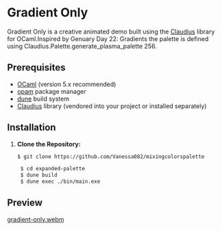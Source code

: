 # Gradient Only

Gradient Only is a creative animated demo built using the [Claudius](https://github.com/claudiusFX/Claudius) library for OCaml.Inspired by Genuary Day 22: Gradients the palette is  defined using Claudius.Palette.generate_plasma_palette 256.

## Prerequisites

- [OCaml](https://ocaml.org/) (version 5.x recommended)
- [opam](https://opam.ocaml.org/) package manager
- [dune](https://dune.build/) build system
- [Claudius](https://github.com/claudiusFX/Claudius) library (vendored into your project or installed separately)
  
## Installation

1. **Clone the Repository:**

   ```bash
   $ git clone https://github.com/Vanessa082/mixingcolorspalette
   
    $ cd expanded-palette
    $ dune build
    $ dune exec ./bin/main.exe
   ```

## Preview

[gradient-only.webm](https://github.com/user-attachments/assets/482517ce-89f2-45a9-a530-7e7d3a66aa60)
